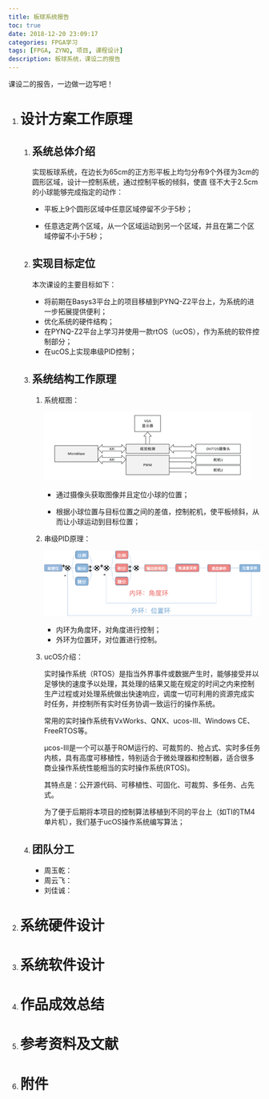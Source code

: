```yaml
---
title: 板球系统报告
toc: true
date: 2018-12-20 23:09:17
categories: FPGA学习
tags: [FPGA, ZYNQ, 项目, 课程设计]
description: 板球系统，课设二的报告
---
```


课设二的报告，一边做一边写吧！

<!--more-->

1. # 设计方案工作原理

   1. ## 系统总体介绍

      实现板球系统，在边长为65cm的正方形平板上均匀分布9个外径为3cm的圆形区域，设计一控制系统，通过控制平板的倾斜，使直 径不大于2.5cm的小球能够完成指定的动作： 

      - 平板上9个圆形区域中任意区域停留不少于5秒； 

      - 任意选定两个区域，从一个区域运动到另一个区域，并且在第二个区域停留不小于5秒； 

   2. ## 实现目标定位

      本次课设的主要目标如下：

      - 将前期在Basys3平台上的项目移植到PYNQ-Z2平台上，为系统的进一步拓展提供便利；
      - 优化系统的硬件结构；
      - 在PYNQ-Z2平台上学习并使用一款rtOS（ucOS），作为系统的软件控制部分；
      - 在ucOS上实现串级PID控制；

   3. ## 系统结构工作原理

      1. 系统框图：

         ![系统框图](板球系统报告/image-20181220234156360.png)

         - 通过摄像头获取图像并且定位小球的位置；

         - 根据小球位置与目标位置之间的差值，控制舵机，使平板倾斜，从而让小球运动到目标位置；

      2. 串级PID原理：

         ![image-20181221001133361](板球系统报告/image-20181221001133361-5322293.png)

         - 内环为角度环，对角度进行控制；
         - 外环为位置环，对位置进行控制。

      3. ucOS介绍：

         实时操作系统（RTOS）是指当外界事件或数据产生时，能够接受并以足够快的速度予以处理，其处理的结果又能在规定的时间之内来控制生产过程或对处理系统做出快速响应，调度一切可利用的资源完成实时任务，并控制所有实时任务协调一致运行的操作系统。

         常用的实时操作系统有VxWorks、QNX、ucos-III、Windows CE、FreeRTOS等。

         μcos-III是一个可以基于ROM运行的、可裁剪的、抢占式、实时多任务内核，具有高度可移植性，特别适合于微处理器和控制器，适合很多商业操作系统性能相当的实时操作系统(RTOS)。

         其特点是：公开源代码、可移植性、可固化、可裁剪、多任务、占先式。

         为了便于后期将本项目的控制算法移植到不同的平台上（如TI的TM4单片机），我们基于ucOS操作系统编写算法；

   4. ## 团队分工

      - 周玉乾：
      - 周云飞：
      - 刘佳诚：

2. # 系统硬件设计

3. # 系统软件设计

4. # 作品成效总结

5. # 参考资料及文献

6. # 附件